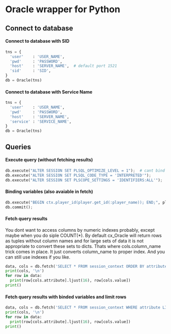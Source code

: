 # Oracle wrapper for Python

## Connect to database

#### Connect to database with SID
```python
tns = {
  'user'    : 'USER_NAME',
  'pwd'     : 'PASSWORD',
  'host'    : 'SERVER_NAME',  # default port 1521
  'sid'     : 'SID',
}
db = Oracle(tns)
```

#### Connect to database with Service Name
```python
tns = {
  'user'    : 'USER_NAME',
  'pwd'     : 'PASSWORD',
  'host'    : 'SERVER_NAME',
  'service' : 'SERVICE_NAME',
}
db = Oracle(tns)
```


## Queries

#### Execute query (without fetching results)
```python
db.execute("ALTER SESSION SET PLSQL_OPTIMIZE_LEVEL = 1");  # cant bind values to DDL queries
db.execute("ALTER SESSION SET PLSQL_CODE_TYPE = 'INTERPRETED'");
db.execute("ALTER SESSION SET PLSCOPE_SETTINGS = 'IDENTIFIERS:ALL'");
```

#### Binding variables (also avaiable in fetch)
```python
db.execute("BEGIN ctx.player_id(player.get_id(:player_name)); END;", player_name = 'DOBBY')
db.commit();
```

#### Fetch query results
You dont want to access columns by numeric indexes probably, except maybe when you do siple COUNT(\*).
By default cx_Oracle will return rows as tuples without column names and for large sets of data it is not appropriate to convert these sets to dicts. Thats where cols.column_name trick comes in place. It just converts column_name to proper index. And you can still use indexes if you like.

```python
data, cols = db.fetch('SELECT * FROM session_context ORDER BY attribute')
print(cols, '\n')
for row in data:
  print(row[cols.attribute].ljust(16), row[cols.value])
print()
```

#### Fetch query results with binded variables and limit rows
```python
data, cols = db.fetch('SELECT * FROM session_context WHERE attribute LIKE :condition', condition = '%_ID', limit = 100)
print(cols, '\n')
for row in data:
  print(row[cols.attribute].ljust(16), row[cols.value])
print()
```

